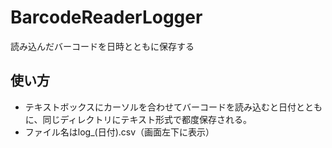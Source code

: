 # BarcodeReaderLogger
読み込んだバーコードを日時とともに保存する

## 使い方
- テキストボックスにカーソルを合わせてバーコードを読み込むと日付とともに、同じディレクトリにテキスト形式で都度保存される。
- ファイル名はlog_(日付).csv（画面左下に表示）
